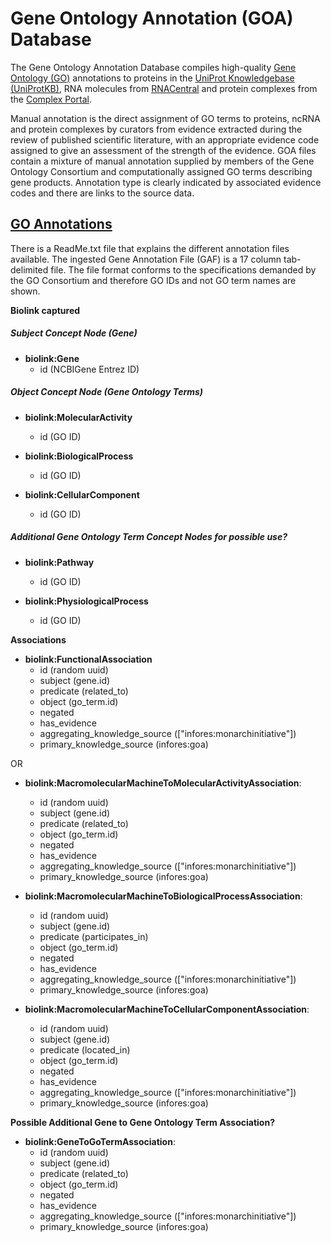 # Gene Ontology Annotation (GOA) Database

The Gene Ontology Annotation Database compiles high-quality [Gene Ontology (GO)](http://www.geneontology.org/) annotations to proteins in the [UniProt Knowledgebase (UniProtKB)](https://www.uniprot.org/), RNA molecules from [RNACentral](http://rnacentral.org/) and protein complexes from the [Complex Portal](https://www.ebi.ac.uk/complexportal/home).

Manual annotation is the direct assignment of GO terms to proteins, ncRNA and protein complexes by curators from evidence extracted during the review of published scientific literature, with an appropriate evidence code assigned to give an assessment of the strength of the evidence.  GOA files contain a mixture of manual annotation supplied by members of the Gene Ontology Consortium and computationally assigned GO terms describing gene products. Annotation type is clearly indicated by associated evidence codes and there are links to the source data.

## [GO Annotations](#go_annotation)

There is a ReadMe.txt file that explains the different annotation files available.  The ingested Gene Annotation File (GAF) is a 17 column tab-delimited file. The file format conforms to the specifications demanded by the GO Consortium and therefore GO IDs and not GO term names are shown.

__**Biolink captured**__

##### Subject Concept Node (Gene)

* **biolink:Gene**
  * id (NCBIGene Entrez ID)

##### Object Concept Node (Gene Ontology Terms)

* **biolink:MolecularActivity**
  * id (GO ID)

* **biolink:BiologicalProcess**
  * id (GO ID)

* **biolink:CellularComponent**
  * id (GO ID)

##### Additional Gene Ontology Term Concept Nodes for possible use?

* **biolink:Pathway**
  * id (GO ID)

* **biolink:PhysiologicalProcess**
  * id (GO ID)

__**Associations**__

* **biolink:FunctionalAssociation**
    * id (random uuid)
    * subject (gene.id)
    * predicate (related_to)
    * object (go_term.id)
    * negated
    * has_evidence
    * aggregating_knowledge_source (["infores:monarchinitiative"])
    * primary_knowledge_source (infores:goa)

OR

* **biolink:MacromolecularMachineToMolecularActivityAssociation**:
    * id (random uuid)
    * subject (gene.id)
    * predicate (related_to)
    * object (go_term.id)
    * negated
    * has_evidence
    * aggregating_knowledge_source (["infores:monarchinitiative"])
    * primary_knowledge_source (infores:goa)
    
* **biolink:MacromolecularMachineToBiologicalProcessAssociation**:
    * id (random uuid)
    * subject (gene.id)
    * predicate (participates_in)
    * object (go_term.id)
    * negated
    * has_evidence
    * aggregating_knowledge_source (["infores:monarchinitiative"])
    * primary_knowledge_source (infores:goa)

* **biolink:MacromolecularMachineToCellularComponentAssociation**:
    * id (random uuid)
    * subject (gene.id)
    * predicate (located_in)
    * object (go_term.id)
    * negated
    * has_evidence
    * aggregating_knowledge_source (["infores:monarchinitiative"])
    * primary_knowledge_source (infores:goa)

__**Possible Additional Gene to Gene Ontology Term Association?**__

* **biolink:GeneToGoTermAssociation**:
    * id (random uuid)
    * subject (gene.id)
    * predicate (related_to)
    * object (go_term.id)
    * negated
    * has_evidence
    * aggregating_knowledge_source (["infores:monarchinitiative"])
    * primary_knowledge_source (infores:goa)
